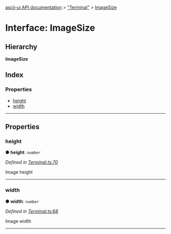 [ascii-ui API documentation](../README.md) > ["Terminal"](../modules/_terminal_.md) > [ImageSize](../interfaces/_terminal_.imagesize.md)

# Interface: ImageSize

## Hierarchy

**ImageSize**

## Index

### Properties

* [height](_terminal_.imagesize.md#height)
* [width](_terminal_.imagesize.md#width)

---

## Properties

<a id="height"></a>

###  height

**● height**: *`number`*

*Defined in [Terminal.ts:70](https://github.com/danikaze/ascii-ui/blob/da18f7c/src/Terminal.ts#L70)*

Image height

___
<a id="width"></a>

###  width

**● width**: *`number`*

*Defined in [Terminal.ts:68](https://github.com/danikaze/ascii-ui/blob/da18f7c/src/Terminal.ts#L68)*

Image width

___

